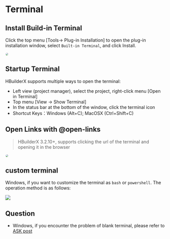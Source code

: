 # Terminal

<!--
keyword: 终端,内置终端,命令行工具,terminal,cmd
-->

## Install Build-in Terminal

Click the top menu [Tools-> Plug-in Installation] to open the plug-in installation window, select `Built-in Terminal`, and click Install.

<img src="/static/snapshots/tutorial/terminal/terminal_install_en.png" style="zoom: 50%; border: 1px solid #eee; border-radius: 10px;"/>

## Startup Terminal

HBuilderX supports multiple ways to open the terminal:

- Left view (project manager), select the project, right-click menu [Open in Terminal]
- Top menu [View -> Show Terminal]
- In the status bar at the bottom of the window, click the terminal icon
- Shortcut Keys：Windows (Alt+C); MacOSX (Ctrl+Shift+C)

## Open Links with @open-links

> HBuilderX 3.2.10+, supports clicking the url of the terminal and opening it in the browser

<img src="/static/snapshots/tutorial/terminal/terminal_url_en.png" style="zoom: 50%; border: 1px solid #eee; border-radius: 10px;"/>

## custom terminal

Windows, if you want to customize the terminal as `bash` or `powershell`. The operation method is as follows:

<img src="https://web-assets.dcloud.net.cn/hbuilderx-doc/windows_custom_termial.png" />

## Question

- Windows, if you encounter the problem of blank terminal, please refer to [ASK post](https://ask.dcloud.net.cn/question/78518)
